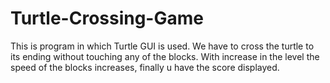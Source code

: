 # Turtle-Crossing-Game
This is program in which Turtle GUI is used. We have to cross the turtle to its ending without touching any of the blocks. With increase in the level the speed of the blocks increases, finally u have the score displayed.
